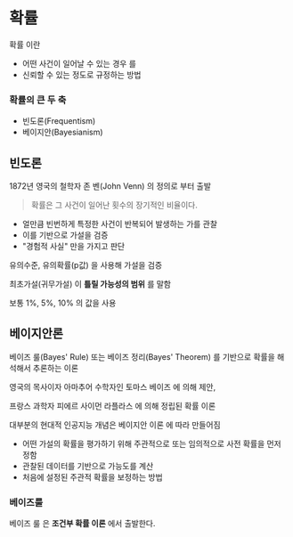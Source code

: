 # 확률

확률 이란

* 어떤 사건이 일어날 수 있는 경우 를
* 신뢰할 수 있는 정도로 규정하는 방법



### 확률의 큰 두 축

* 빈도론(Frequentism)
* 베이지안(Bayesianism)



## 빈도론

1872년 영국의 철학자 존 벤(John Venn) 의 정의로 부터 출발

> 확률은 그 사건이 일어난 횟수의 장기적인 비율이다.



* 얼만큼 빈번하게 특정한 사건이 반복되어 발생하는 가를 관찰
* 이를 기반으로 가설을 검증
* "경험적 사실" 만을 가지고 판단



유의수준, 유의확률(p값) 을 사용해 가설을 검증

최초가설(귀무가설) 이 **틀릴 가능성의 범위** 를 말함

보통 1%, 5%, 10% 의 값을 사용



## 베이지안론

베이즈 룰(Bayes' Rule) 또는 베이즈 정리(Bayes' Theorem) 를 기반으로 확률을 해석해서 추론하는 이론

영국의 목사이자 아마추어 수학자인 토마스 베이즈 에 의해 제안, 

프랑스 과학자 피에르 사이먼 라플라스 에 의해 정립된 확률 이론

대부분의 현대적 인공지능 개념은 베이지안 이론 에 따라 만들어짐



* 어떤 가설의 확률을 평가하기 위해 주관적으로 또는 임의적으로 사전 확률을 먼저 정함
* 관찰된 데이터를 기반으로 가능도를 계산
* 처음에 설정된 주관적 확률을 보정하는 방법



### 베이즈룰

베이즈 룰 은 **조건부 확률 이론** 에서 출발한다.



